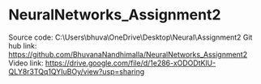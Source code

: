 # NeuralNetworks_Assignment2
Source code: C:\Users\bhuva\OneDrive\Desktop\Neural\Assignment2
Git hub link: https://github.com/BhuvanaNandhimalla/NeuralNetworks_Assignment2
Video link: https://drive.google.com/file/d/1e286-xODODtKlU-QLY8r3TQq1QYIuBOy/view?usp=sharing


